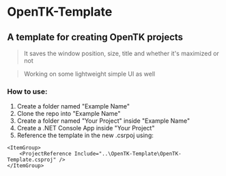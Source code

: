 # OpenTK-Template
## A template for creating OpenTK projects
> It saves the window position, size, title and whether it's maximized or not

> Working on some lightweight simple UI as well

### How to use:
1. Create a folder named "Example Name"
2. Clone the repo into "Example Name"
3. Create a folder named "Your Project" inside "Example Name"
4. Create a .NET Console App inside "Your Project"
5. Reference the template in the new .csrpoj using:
```xaml
<ItemGroup>
    <ProjectReference Include="..\OpenTK-Template\OpenTK-Template.csproj" />
</ItemGroup>
```
